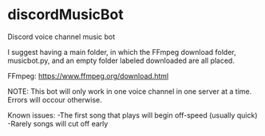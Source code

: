 # discordMusicBot
Discord voice channel music bot

I suggest having a main folder, in which the FFmpeg download folder, musicbot.py, and an empty folder labeled downloaded are all placed.

FFmpeg: https://www.ffmpeg.org/download.html

NOTE: This bot will only work in one voice channel in one server at a time. Errors will occour otherwise.

Known issues:
-The first song that plays will begin off-speed (usually quick)
-Rarely songs will cut off early

